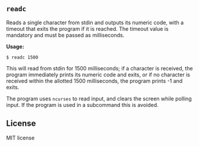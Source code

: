 ## `readc`

Reads a single character from stdin and outputs its numeric code, with a timeout that exits the program if it is reached. The timeout value is mandatory and must be passed as milliseconds.

**Usage:**

```
$ readc 1500
```

This will read from stdin for 1500 milliseconds; if a character is received, the program immediately prints its numeric code and exits, or if no character is received within the allotted 1500 milliseconds, the program prints -1 and exits.

The program uses `ncurses` to read input, and clears the screen while polling input. If the program is used in a subcommand this is avoided.

## License

MIT license
